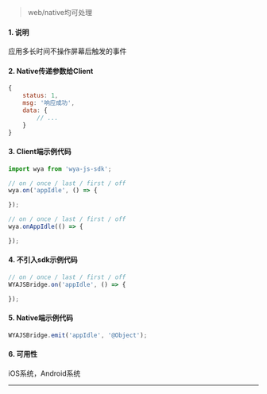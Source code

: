 > web/native均可处理

#### 1. 说明

应用多长时间不操作屏幕后触发的事件

#### 2. Native传递参数给Client

```javascript
{
	status: 1,
	msg: '响应成功',
	data: {
		// ...
	}
}
```

#### 3. Client端示例代码

```javascript
import wya from 'wya-js-sdk';

// on / once / last / first / off
wya.on('appIdle', () => {

});

// on / once / last / first / off
wya.onAppIdle(() => {

});
```

#### 4. 不引入sdk示例代码

```javascript
// on / once / last / first / off
WYAJSBridge.on('appIdle', () => {

});
```

#### 5. Native端示例代码

```javascript
WYAJSBridge.emit('appIdle', '@Object');
```

#### 6. 可用性

iOS系统，Android系统

---------


